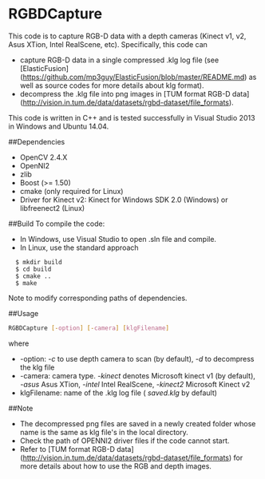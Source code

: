 # RGBDCapture
This code is to capture RGB-D data with a depth cameras (Kinect v1, v2, Asus XTion, Intel RealScene, etc). Specifically, this code can
* capture RGB-D data in a single compressed .klg log file (see [ElasticFusion] (https://github.com/mp3guy/ElasticFusion/blob/master/README.md) as well as source codes for more details about klg format).
* decompress the .klg file into png images in [TUM format RGB-D data] (http://vision.in.tum.de/data/datasets/rgbd-dataset/file_formats).

This code is written in C++ and is tested successfully in Visual Studio 2013 in Windows and Ubuntu 14.04.

##Dependencies
- OpenCV 2.4.X
- OpenNI2
- zlib
- Boost (>= 1.50)
- cmake (only required for Linux)
- Driver for Kinect v2: Kinect for Windows SDK 2.0 (Windows) or libfreenect2 (Linux)

##Build
To compile the code:
* In Windows, use Visual Studio to open .sln file and compile.
* In Linux, use the standard approach
```
  $ mkdir build
  $ cd build
  $ cmake ..
  $ make
```
Note to modify corresponding paths of dependencies.


##Usage
```bash
RGBDCapture [-option] [-camera] [klgFilename]
```
where
* -option: *-c* to use depth camera to scan (by default), *-d* to decompress the klg file
* -camera: camera type. *-kinect* denotes Microsoft kinect v1 (by default), *-asus* Asus XTion, *-intel* Intel RealScene, *-kinect2* Microsoft Kinect v2
* klgFilename: name of the .klg log file ( *saved.klg* by default)

##Note
* The decompressed png files are saved in a newly created folder whose name is the same as klg file's in the local directory.
* Check the path of OPENNI2 driver files if the code cannot start.
* Refer to [TUM format RGB-D data] (http://vision.in.tum.de/data/datasets/rgbd-dataset/file_formats) for more details about how to use the RGB and depth images.
